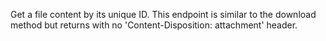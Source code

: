 Get a file content by its unique ID. This endpoint is similar to the download method but returns with no  'Content-Disposition: attachment' header.
